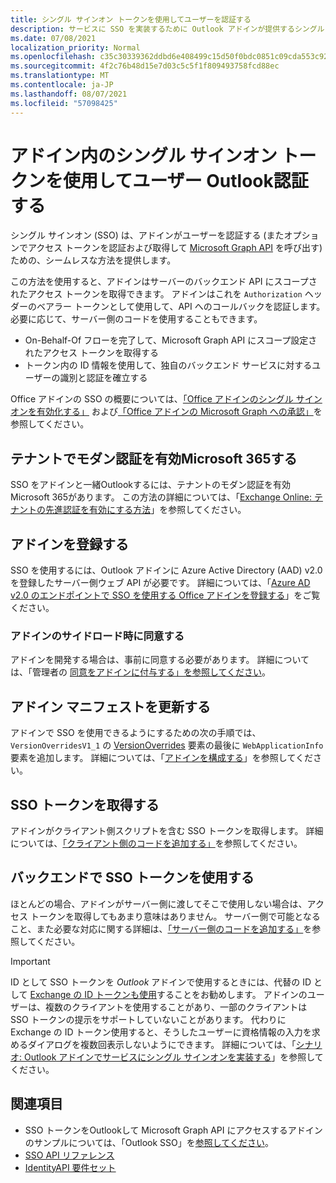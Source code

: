 ```yaml
---
title: シングル サインオン トークンを使用してユーザーを認証する
description: サービスに SSO を実装するために Outlook アドインが提供するシングル サインオン トークンを使用することについて説明します。
ms.date: 07/08/2021
localization_priority: Normal
ms.openlocfilehash: c35c30339362ddbd6e408499c15d50f0bdc0851c09cda553c92b0ae5cb72c7de
ms.sourcegitcommit: 4f2c76b48d15e7d03c5c5f1f809493758fcd88ec
ms.translationtype: MT
ms.contentlocale: ja-JP
ms.lasthandoff: 08/07/2021
ms.locfileid: "57098425"
---
```

# <a name="authenticate-a-user-with-a-single-sign-on-token-in-an-outlook-add-in"></a>アドイン内のシングル サインオン トークンを使用してユーザー Outlook認証する

シングル サインオン (SSO) は、アドインがユーザーを認証する (またオプションでアクセス トークンを認証および取得して [Microsoft Graph API](/graph/overview) を呼び出す) ための、シームレスな方法を提供します。

この方法を使用すると、アドインはサーバーのバックエンド API にスコープされたアクセス トークンを取得できます。 アドインはこれを `Authorization` ヘッダーのベアラー トークンとして使用して、API へのコールバックを認証します。 必要に応じて、サーバー側のコードを使用することもできます。

- On-Behalf-Of フローを完了して、Microsoft Graph API にスコープ設定されたアクセス トークンを取得する
- トークン内の ID 情報を使用して、独自のバックエンド サービスに対するユーザーの識別と認証を確立する

Office アドインの SSO の概要については、[「Office アドインのシングル サインオンを有効化する」](../develop/sso-in-office-add-ins.md) および[「Office アドインの Microsoft Graph への承認」](../develop/authorize-to-microsoft-graph.md)を参照してください。

## <a name="enable-modern-authentication-in-your-microsoft-365-tenancy"></a>テナントでモダン認証を有効Microsoft 365する

SSO をアドインと一緒Outlookするには、テナントのモダン認証を有効Microsoft 365があります。 この方法の詳細については、「[Exchange Online: テナントの先進認証を有効にする方法](https://social.technet.microsoft.com/wiki/contents/articles/32711.exchange-online-how-to-enable-your-tenant-for-modern-authentication.aspx)」を参照してください。

## <a name="register-your-add-in"></a>アドインを登録する

SSO を使用するには、Outlook アドインに Azure Active Directory (AAD) v2.0 を登録したサーバー側ウェブ API が必要です。 詳細については、「[Azure AD v2.0 のエンドポイントで SSO を使用する Office アドインを登録する](../develop/register-sso-add-in-aad-v2.md)」をご覧ください。

### <a name="provide-consent-when-sideloading-an-add-in"></a>アドインのサイドロード時に同意する

アドインを開発する場合は、事前に同意する必要があります。 詳細については、「管理者の [同意をアドインに付与する」を参照してください](../develop/grant-admin-consent-to-an-add-in.md)。

## <a name="update-the-add-in-manifest"></a>アドイン マニフェストを更新する

アドインで SSO を使用できるようにするための次の手順では、`VersionOverridesV1_1` の [VersionOverrides](../reference/manifest/versionoverrides.md) 要素の最後に `WebApplicationInfo` 要素を追加します。 詳細については、「[アドインを構成する](../develop/sso-in-office-add-ins.md#configure-the-add-in)」を参照してください。

## <a name="get-the-sso-token"></a>SSO トークンを取得する

アドインがクライアント側スクリプトを含む SSO トークンを取得します。 詳細については、[「クライアント側のコードを追加する」](../develop/sso-in-office-add-ins.md#add-client-side-code)を参照してください。

## <a name="use-the-sso-token-at-the-back-end"></a>バックエンドで SSO トークンを使用する

ほとんどの場合、アドインがサーバー側に渡してそこで使用しない場合は、アクセス トークンを取得してもあまり意味はありません。 サーバー側で可能となること、また必要な対応に関する詳細は、[「サーバー側のコードを追加する」](../develop/sso-in-office-add-ins.md#add-server-side-code)を参照してください。

> [!IMPORTANT]
> ID として SSO トークンを *Outlook* アドインで使用するときには、代替の ID として [Exchange の ID トークンも使用](authenticate-a-user-with-an-identity-token.md)することをお勧めします。 アドインのユーザーは、複数のクライアントを使用することがあり、一部のクライアントは SSO トークンの提示をサポートしていないことがあります。 代わりに Exchange の ID トークン使用すると、そうしたユーザーに資格情報の入力を求めるダイアログを複数回表示しないようにできます。 詳細については、「[シナリオ: Outlook アドインでサービスにシングル サインオンを実装する](implement-sso-in-outlook-add-in.md)」を参照してください。

## <a name="see-also"></a>関連項目

- SSO トークンをOutlookして Microsoft Graph API にアクセスするアドインのサンプルについては、「Outlook SSO」を[参照してください](https://github.com/OfficeDev/Outlook-Add-in-SSO)。
- [SSO API リファレンス](../develop/sso-in-office-add-ins.md#sso-api-reference)
- [IdentityAPI 要件セット](../reference/requirement-sets/identity-api-requirement-sets.md)

